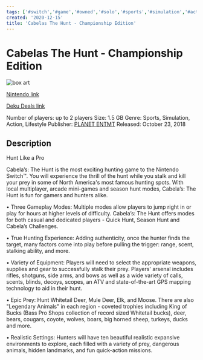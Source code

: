 ```yaml
---
tags: ['#switch','#game','#owned','#solo','#sports','#simulation','#action','#lifestyle']
created: '2020-12-15'
title: 'Cabelas The Hunt - Championship Edition'
---
```

# Cabelas The Hunt - Championship Edition

![box art](https://assets.nintendo.com/image/upload/c_pad,f_auto,h_613,q_auto,w_1089/ncom/en_US/games/switch/c/cabelas-the-hunt-championship-edition-switch/hero?v=2021042723)

[Nintendo link](https://www.nintendo.com/games/detail/cabelas-the-hunt-championship-edition-switch/)

[Deku Deals link](https://www.dekudeals.com/items/cabelas-the-hunt-championship-edition)

Number of players: up to 2 players
Size: 1.5 GB
Genre: Sports, Simulation, Action, Lifestyle
Publisher: [PLANET ENTMT](https://www.dekudeals.com/games?include[collection]=true&filter[publisher]=PLANET+ENTMT)
Released: October 23, 2018

## Description

Hunt Like a Pro

Cabela’s: The Hunt is the most exciting hunting game to the Nintendo Switch™. You will experience the thrill of the hunt while you stalk and kill your prey in some of North America's most famous hunting spots. With local multiplayer, arcade mini-games and season hunt modes, Cabela’s: The Hunt is fun for gamers and hunters alike. 

• Three Gameplay Modes: Multiple modes allow players to jump right in or play for hours at higher levels of difficulty. Cabela’s: The Hunt offers modes for both casual and dedicated players - Quick Hunt, Season Hunt and Cabela’s Challenges. 

• True Hunting Experience: Adding authenticity, once the hunter finds the target, many factors come into play before pulling the trigger: range, scent, stalking ability, and more. 

• Variety of Equipment: Players will need to select the appropriate weapons, supplies and gear to successfully stalk their prey. Players' arsenal includes rifles, shotguns, side arms, and bows as well as a wide variety of calls, scents, blinds, decoys, scopes, an ATV and state-of-the-art GPS mapping technology to aid in their hunt. 

• Epic Prey: Hunt Whitetail Deer, Mule Deer, Elk, and Moose. There are also "Legendary Animals" in each region - coveted trophies including King of Bucks (Bass Pro Shops collection of record sized Whitetail bucks), deer, bears, cougars, coyote, wolves, boars, big horned sheep, turkeys, ducks and more. 

• Realistic Settings: Hunters will have ten beautiful realistic expansive environments to explore, each filled with a variety of prey, dangerous animals, hidden landmarks, and fun quick-action missions.

